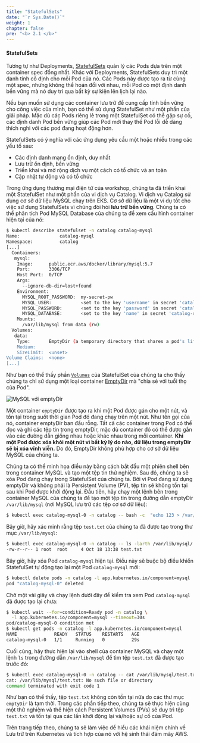 ```yaml
---
title: "StatefulSets"
date: "`r Sys.Date()`"
weight: 1
chapter: false
pre: "<b> 2.1 </b>"
---
```


#### StatefulSets

Tương tự như Deployments, [StatefulSets](https://kubernetes.io/docs/concepts/workloads/controllers/statefulset/) quản lý các Pods dựa trên một container spec đồng nhất. Khác với Deployments, StatefulSets duy trì một danh tính cố định cho mỗi Pod của nó. Các Pods này được tạo ra từ cùng một spec, nhưng không thể hoán đổi với nhau, mỗi Pod có một định danh bền vững mà nó duy trì qua bất kỳ sự kiện lên lịch lại nào.

Nếu bạn muốn sử dụng các container lưu trữ để cung cấp tính bền vững cho công việc của mình, bạn có thể sử dụng StatefulSet như một phần của giải pháp. Mặc dù các Pods riêng lẻ trong một StatefulSet có thể gặp sự cố, các định danh Pod bền vững giúp các Pod mới thay thế Pod lỗi dễ dàng thích nghi với các pod đang hoạt động hơn.

StatefulSets có ý nghĩa với các ứng dụng yêu cầu một hoặc nhiều trong các yếu tố sau:

- Các định danh mạng ổn định, duy nhất
- Lưu trữ ổn định, bền vững
- Triển khai và mở rộng dịch vụ một cách có tổ chức và an toàn
- Cập nhật tự động và có tổ chức

Trong ứng dụng thương mại điện tử của workshop, chúng ta đã triển khai một StatefulSet như một phần của vi dịch vụ Catalog. Vi dịch vụ Catalog sử dụng cơ sở dữ liệu MySQL chạy trên EKS. Cơ sở dữ liệu là một ví dụ tốt cho việc sử dụng StatefulSets vì chúng đòi hỏi **lưu trữ bền vững**. Chúng ta có thể phân tích Pod MySQL Database của chúng ta để xem cấu hình container hiện tại của nó:

```bash
$ kubectl describe statefulset -n catalog catalog-mysql
Name:               catalog-mysql
Namespace:          catalog
[...]
  Containers:
   mysql:
    Image:      public.ecr.aws/docker/library/mysql:5.7
    Port:       3306/TCP
    Host Port:  0/TCP
    Args:
      --ignore-db-dir=lost+found
    Environment:
      MYSQL_ROOT_PASSWORD:  my-secret-pw
      MYSQL_USER:           <set to the key 'username' in secret 'catalog-db'>  Optional: false
      MYSQL_PASSWORD:       <set to the key 'password' in secret 'catalog-db'>  Optional: false
      MYSQL_DATABASE:       <set to the key 'name' in secret 'catalog-db'>      Optional: false
    Mounts:
      /var/lib/mysql from data (rw)
  Volumes:
   data:
    Type:       EmptyDir (a temporary directory that shares a pod's lifetime)
    Medium:
    SizeLimit:  <unset>
Volume Claims:  <none>
[...]
```

Như bạn có thể thấy phần [`Volumes`](https://kubernetes.io/docs/concepts/storage/volumes/#emptydir-configuration-example) của StatefulSet của chúng ta cho thấy chúng ta chỉ sử dụng một loại container [EmptyDir](https://kubernetes.io/docs/concepts/storage/volumes/#emptydir) mà "chia sẻ với tuổi thọ của Pod".

![MySQL với emptyDir](/images/part2/2-1/mysql-emptydir.png)

Một container `emptyDir` được tạo ra khi một Pod được gán cho một nút, và tồn tại trong suốt thời gian Pod đó đang chạy trên một nút. Như tên gọi của nó, container emptyDir ban đầu rỗng. Tất cả các container trong Pod có thể đọc và ghi các tệp tin trong emptyDir, mặc dù container đó có thể được gắn vào các đường dẫn giống nhau hoặc khác nhau trong mỗi container. **Khi một Pod được xóa khỏi một nút vì bất kỳ lý do nào, dữ liệu trong emptyDir sẽ bị xóa vĩnh viễn.** Do đó, EmptyDir không phù hợp cho cơ sở dữ liệu MySQL của chúng ta.

Chúng ta có thể minh họa điều này bằng cách bắt đầu một phiên shell bên trong container MySQL và tạo một tệp tin thử nghiệm. Sau đó, chúng ta sẽ xóa Pod đang chạy trong StatefulSet của chúng ta. Bởi vì Pod đang sử dụng emptyDir và không phải là Persistent Volume (PV), tệp tin sẽ không tồn tại sau khi Pod được khởi động lại. Đầu tiên, hãy chạy một lệnh bên trong container MySQL của chúng ta để tạo một tệp tin trong đường dẫn emptyDir `/var/lib/mysql` (nơi MySQL lưu trữ các tệp cơ sở dữ liệu):

```bash
$ kubectl exec catalog-mysql-0 -n catalog -- bash -c  "echo 123 > /var/lib/mysql/test.txt"
```

Bây giờ, hãy xác minh rằng tệp `test.txt` của chúng ta đã được tạo trong thư mục `/var/lib/mysql`:

```bash
$ kubectl exec catalog-mysql-0 -n catalog -- ls -larth /var/lib/mysql/ | grep -i test
-rw-r--r-- 1 root  root     4 Oct 18 13:38 test.txt
```

Bây giờ, hãy xóa Pod `catalog-mysql` hiện tại. Điều này sẽ buộc bộ điều khiển StatefulSet tự động tạo lại một Pod `catalog-mysql` mới:

```bash
$ kubectl delete pods -n catalog -l app.kubernetes.io/component=mysql
pod "catalog-mysql-0" deleted
```

Chờ một vài giây và chạy lệnh dưới đây để kiểm tra xem Pod `catalog-mysql` đã được tạo lại chưa:

```bash
$ kubectl wait --for=condition=Ready pod -n catalog \
  -l app.kubernetes.io/component=mysql --timeout=30s
pod/catalog-mysql-0 condition met
$ kubectl get pods -n catalog -l app.kubernetes.io/component=mysql
NAME              READY   STATUS    RESTARTS   AGE
catalog-mysql-0   1/1     Running   0          29s
```

Cuối cùng, hãy thực hiện lại vào shell của container MySQL và chạy một lệnh `ls` trong đường dẫn `/var/lib/mysql` để tìm tệp `test.txt` đã được tạo trước đó:

```bash expectError=true
$ kubectl exec catalog-mysql-0 -n catalog -- cat /var/lib/mysql/test.txt
cat: /var/lib/mysql/test.txt: No such file or directory
command terminated with exit code 1
```

Như bạn có thể thấy, tệp `test.txt` không còn tồn tại nữa do các thư mục `emptyDir` là tạm thời. Trong các phần tiếp theo, chúng ta sẽ thực hiện cùng một thử nghiệm và thể hiện cách Persistent Volumes (PVs) sẽ duy trì tệp `test.txt` và tồn tại qua các lần khởi động lại và/hoặc sự cố của Pod.

Trên trang tiếp theo, chúng ta sẽ làm việc để hiểu các khái niệm chính về Lưu trữ trên Kubernetes và tích hợp của nó với hệ sinh thái đám mây AWS.